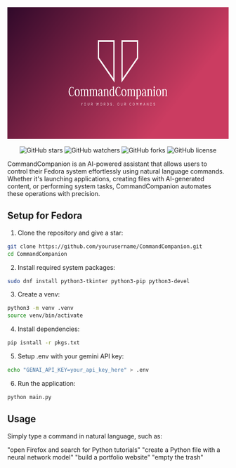<div align="center">
    <img src="CommandCompanion-logo/cover.png" alt="ComComp logo" style="width: 700px; height: 300px;">
</div>

<div align="center">
  
![GitHub stars](https://img.shields.io/github/stars/negativenagesh/CommandCompanion?style=social)
![GitHub watchers](https://img.shields.io/github/watchers/negativenagesh/CommandCompanion?style=social)
![GitHub forks](https://img.shields.io/github/forks/negativenagesh/CommandCompanion?style=social)
![GitHub license](https://img.shields.io/github/license/negativenagesh/CommandCompanion)
</div>

CommandCompanion is an AI-powered assistant that allows users to control their Fedora system effortlessly using natural language commands. Whether it's launching applications, creating files with AI-generated content, or performing system tasks, CommandCompanion automates these operations with precision.

## Setup for Fedora

1. Clone the repository and give a star:

```zsh
git clone https://github.com/yourusername/CommandCompanion.git
cd CommandCompanion
```

2. Install required system packages:

```zsh
sudo dnf install python3-tkinter python3-pip python3-devel
```

3. Create a venv:

```zsh
python3 -m venv .venv
source venv/bin/activate
```

4. Install dependencies:

```zsh
pip isntall -r pkgs.txt
```

5. Setup .env with your gemini API key:

```zsh
echo "GENAI_API_KEY=your_api_key_here" > .env
```

6. Run the application:

```zsh
python main.py
```

## Usage

Simply type a command in natural language, such as:

"open Firefox and search for Python tutorials"
"create a Python file with a neural network model"
"build a portfolio website"
"empty the trash"
